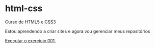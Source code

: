 # html-css
 Curso de HTML5 e CSS3

 Estou aprendendo a criar sites e agora vou gerenciar meus repositórios
 
 <a href="https://tiagomineiro.github.io/html-css/exerc%C3%ADcios/ex001/index.html">
 Executar o exercício 001.
